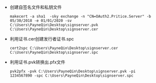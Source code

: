 * 创建自签名文件和私钥文件

  ```shell
  makecert -a sha1  -sky exchange -n "CN=OAuth2.Pritice.Server" -b 05/30/2018 -e 01/01/2020 -sv C:\Users\PayneQin\Desktop\signserver.pvk C:\Users\PayneQin\Desktop\signserver.cer
  ```

* 利用证书.cer创建发行者证书.spc

  ```
  cert2spc C:\Users\PayneQin\Desktop\signserver.cer C:\Users\PayneQin\Desktop\signserver.spc
  ```

* 利用证书.pvk转换出.pfx文件

  ```
  pvk2pfx -pvk C:\Users\PayneQin\Desktop\signserver.pvk -pi 1234567890 -spc C:\Users\PayneQin\Desktop\signserver.spc
  ```

  ​